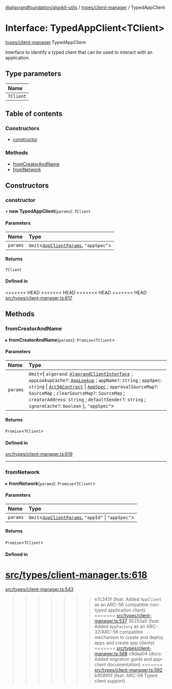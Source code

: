 [@algorandfoundation/algokit-utils](../README.md) / [types/client-manager](../modules/types_client_manager.md) / TypedAppClient

# Interface: TypedAppClient\<TClient\>

[types/client-manager](../modules/types_client_manager.md).TypedAppClient

Interface to identify a typed client that can be used to interact with an application.

## Type parameters

| Name |
| :------ |
| `TClient` |

## Table of contents

### Constructors

- [constructor](types_client_manager.TypedAppClient.md#constructor)

### Methods

- [fromCreatorAndName](types_client_manager.TypedAppClient.md#fromcreatorandname)
- [fromNetwork](types_client_manager.TypedAppClient.md#fromnetwork)

## Constructors

### constructor

• **new TypedAppClient**(`params`): `TClient`

#### Parameters

| Name | Type |
| :------ | :------ |
| `params` | `Omit`\<[`AppClientParams`](types_app_client.AppClientParams.md), ``"appSpec"``\> |

#### Returns

`TClient`

#### Defined in

<<<<<<< HEAD
<<<<<<< HEAD
<<<<<<< HEAD
<<<<<<< HEAD
[src/types/client-manager.ts:617](https://github.com/algorandfoundation/algokit-utils-ts/blob/main/src/types/client-manager.ts#L617)

## Methods

### fromCreatorAndName

▸ **fromCreatorAndName**(`params`): `Promise`\<`TClient`\>

#### Parameters

| Name | Type |
| :------ | :------ |
| `params` | `Omit`\<\{ `algorand`: [`AlgorandClientInterface`](types_algorand_client_interface.AlgorandClientInterface.md) ; `appLookupCache?`: [`AppLookup`](types_app_deployer.AppLookup.md) ; `appName?`: `string` ; `appSpec`: `string` \| [`Arc56Contract`](types_app_arc56.Arc56Contract.md) \| [`AppSpec`](types_app_spec.AppSpec.md) ; `approvalSourceMap?`: `SourceMap` ; `clearSourceMap?`: `SourceMap` ; `creatorAddress`: `string` ; `defaultSender?`: `string` ; `ignoreCache?`: `boolean`  }, ``"appSpec"``\> |

#### Returns

`Promise`\<`TClient`\>

#### Defined in

[src/types/client-manager.ts:619](https://github.com/algorandfoundation/algokit-utils-ts/blob/main/src/types/client-manager.ts#L619)

___

### fromNetwork

▸ **fromNetwork**(`params`): `Promise`\<`TClient`\>

#### Parameters

| Name | Type |
| :------ | :------ |
| `params` | `Omit`\<[`AppClientParams`](types_app_client.AppClientParams.md), ``"appId"`` \| ``"appSpec"``\> |

#### Returns

`Promise`\<`TClient`\>

#### Defined in

[src/types/client-manager.ts:618](https://github.com/algorandfoundation/algokit-utils-ts/blob/main/src/types/client-manager.ts#L618)
=======
[src/types/client-manager.ts:543](https://github.com/algorandfoundation/algokit-utils-ts/blob/main/src/types/client-manager.ts#L543)
>>>>>>> e7c345f (feat: Added `AppClient` as an ARC-56 compatible non-typed application client)
=======
[src/types/client-manager.ts:537](https://github.com/algorandfoundation/algokit-utils-ts/blob/main/src/types/client-manager.ts#L537)
>>>>>>> 35253a5 (feat: Added `AppFactory` as an ARC-32/ARC-56 compatible mechanism to create and deploy apps and create app clients)
=======
[src/types/client-manager.ts:568](https://github.com/algorandfoundation/algokit-utils-ts/blob/main/src/types/client-manager.ts#L568)
>>>>>>> c8daa04 (docs: Added migration guide and app-client documentation)
=======
[src/types/client-manager.ts:592](https://github.com/algorandfoundation/algokit-utils-ts/blob/main/src/types/client-manager.ts#L592)
>>>>>>> b95895f (feat: ARC-56 Typed client support)
